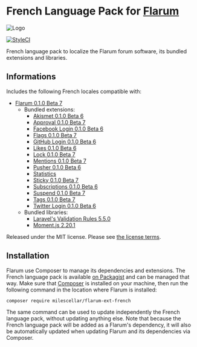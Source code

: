 # French Language Pack for [Flarum](http://flarum.org/)

![Logo](http://i.cubeupload.com/0G6xQ9.png)

[![StyleCI](https://styleci.io/repos/70081209/shield?style=flat&branch=master)](https://styleci.io/repos/70081209)

French language pack to localize the Flarum forum software, its bundled extensions and libraries.

## Informations

Includes the following French locales compatible with:

- [Flarum 0.1.0 Beta 7](https://github.com/flarum/core)
  - Bundled extensions:
    - [Akismet 0.1.0 Beta 6](https://github.com/flarum/flarum-ext-akismet)
    - [Approval 0.1.0 Beta 7](https://github.com/flarum/flarum-ext-approval)
    - [Facebook Login 0.1.0 Beta 6](https://github.com/flarum/flarum-ext-auth-facebook)
    - [Flags 0.1.0 Beta 7](https://github.com/flarum/flarum-ext-flags)
    - [GitHub Login 0.1.0 Beta 6](https://github.com/flarum/flarum-ext-auth-github)
    - [Likes 0.1.0 Beta 6](https://github.com/flarum/flarum-ext-likes)
    - [Lock 0.1.0 Beta 7](https://github.com/flarum/flarum-ext-lock)
    - [Mentions 0.1.0 Beta 7](https://github.com/flarum/flarum-ext-mentions)
    - [Pusher 0.1.0 Beta 6](https://github.com/flarum/flarum-ext-pusher)
    - [Statistics](https://github.com/flarum/flarum-ext-statistics)
    - [Sticky 0.1.0 Beta 7](https://github.com/flarum/flarum-ext-sticky)
    - [Subscriptions 0.1.0 Beta 6](https://github.com/flarum/flarum-ext-subscriptions)
    - [Suspend 0.1.0 Beta 7](https://github.com/flarum/flarum-ext-suspend)
    - [Tags 0.1.0 Beta 7](https://github.com/flarum/flarum-ext-tags)
    - [Twitter Login 0.1.0 Beta 6](https://github.com/flarum/flarum-ext-auth-twitter)
  - Bundled libraries:
    - [Laravel's Validation Rules 5.5.0](https://github.com/laravel/laravel)
    - [Moment.js 2.20.1](https://github.com/moment/moment)

Released under the MIT license. Please see [the license terms](https://github.com/milescellar/flarum-ext-french/blob/master/LICENSE).

## Installation

Flarum use Composer to manage its dependencies and extensions. The French language pack is available [on Packagist](https://packagist.org/packages/milescellar/flarum-ext-french) and can be managed that way. Make sure that [Composer](https://getcomposer.org/) is installed on your machine, then run the following command in the location where Flarum is installed:

```shell
composer require milescellar/flarum-ext-french
```

The same command can be used to update independently the French language pack, without updating anything else. Note that because the French language pack will be added as a Flarum's dependency, it will also be automatically updated when updating Flarum and its dependencies via Composer.
